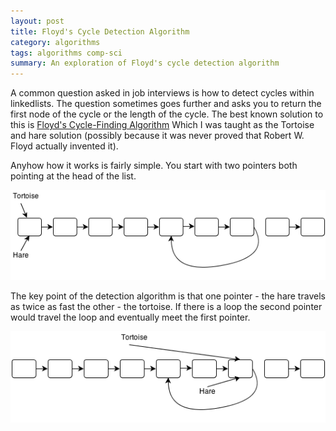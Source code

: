 ```yaml
---
layout: post
title: Floyd's Cycle Detection Algorithm
category: algorithms
tags: algorithms comp-sci
summary: An exploration of Floyd's cycle detection algorithm
---
```


<p>A common question asked in job interviews is how to detect cycles within linkedlists. The question sometimes goes further and asks you to return the first node of the cycle or the length of the cycle. The best known solution to this is <a href="http://en.wikipedia.org/wiki/Cycle_detection#Tortoise_and_hare">Floyd's Cycle-Finding Algorithm</a> Which I was taught as the Tortoise and hare solution (possibly because it was never proved that Robert W. Floyd actually invented it). 
</p>

<p>Anyhow how it works is fairly simple. You start with two pointers both pointing at the head of the list.</p>

<a href="/imgs/posts/fca_1.png" data-lightbox="image-1" data-title="1">![1](/imgs/posts/fca_1.png)</a>

<p>The key point of the detection algorithm is that one pointer - the hare travels as twice as fast the other - the tortoise. If there is a loop the second pointer would travel the loop and eventually meet the first pointer.</p>

<a href="/imgs/posts/fca_2.png" data-lightbox="image-2" data-title="2">![2](/imgs/posts/fca_2.png)</a>